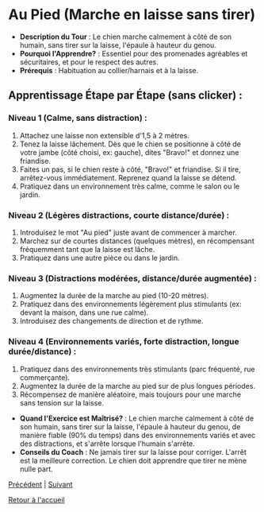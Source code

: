 # Au Pied (Marche en laisse sans tirer)

- **Description du Tour** : Le chien marche calmement à côté de son humain, sans tirer sur la laisse, l'épaule à hauteur du genou.
- **Pourquoi l'Apprendre?** : Essentiel pour des promenades agréables et sécuritaires, et pour le respect des autres.
- **Prérequis** : Habituation au collier/harnais et à la laisse.

## Apprentissage Étape par Étape (sans clicker) :

### Niveau 1 (Calme, sans distraction) :
1. Attachez une laisse non extensible d'1,5 à 2 mètres.
2. Tenez la laisse lâchement. Dès que le chien se positionne à côté de votre jambe (côté choisi, ex: gauche), dites "Bravo!" et donnez une friandise.
3. Faites un pas, si le chien reste à côté, "Bravo!" et friandise. Si il tire, arrêtez-vous immédiatement. Reprenez quand la laisse se détend.
4. Pratiquez dans un environnement très calme, comme le salon ou le jardin.

### Niveau 2 (Légères distractions, courte distance/durée) :
1. Introduisez le mot "Au pied" juste avant de commencer à marcher.
2. Marchez sur de courtes distances (quelques mètres), en récompensant fréquemment tant que la laisse est lâche.
3. Pratiquez dans une autre pièce ou dans le jardin.

### Niveau 3 (Distractions modérées, distance/durée augmentée) :
1. Augmentez la durée de la marche au pied (10-20 mètres).
2. Pratiquez dans des environnements légèrement plus stimulants (ex: devant la maison, dans une rue calme).
3. Introduisez des changements de direction et de rythme.

### Niveau 4 (Environnements variés, forte distraction, longue durée/distance) :
1. Pratiquez dans des environnements très stimulants (parc fréquenté, rue commerçante).
2. Augmentez la durée de la marche au pied sur de plus longues périodes.
3. Récompensez de manière aléatoire, mais toujours pour une marche sans tension sur la laisse.

- **Quand l'Exercice est Maîtrisé?** : Le chien marche calmement à côté de son humain, sans tirer sur la laisse, l'épaule à hauteur du genou, de manière fiable (90% du temps) dans des environnements variés et avec des distractions, et s'arrête lorsque l'humain s'arrête.
- **Conseils du Coach** : Ne jamais tirer sur la laisse pour corriger. L'arrêt est la meilleure correction. Le chien doit apprendre que tirer ne mène nulle part. 

[Précédent](./assis.md) | [Suivant](./bisou.md)

[Retour à l'accueil](../index.md) 